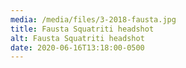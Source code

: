 ```yaml
---
media: /media/files/3-2018-fausta.jpg
title: Fausta Squatriti headshot
alt: Fausta Squatriti headshot
date: 2020-06-16T13:18:00-0500
---
```

